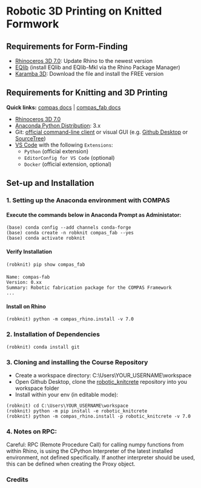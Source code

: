 # Robotic 3D Printing on Knitted Formwork

## Requirements for Form-Finding

* [Rhinoceros 3D 7.0](https://www.rhino3d.com/): Update Rhino to the newest version
* [EQlib](rhino7://package/search?name=eqlib) (install EQlib and EQlib-Mkl via the Rhino Package Manager)
* [Karamba 3D](https://www.karamba3d.com/download/): Download the file and install the FREE version 


## Requirements for Knitting and 3D Printing

**Quick links:** [compas docs](https://compas-dev.github.io/main/) | [compas_fab docs](https://gramaziokohler.github.io/compas_fab/latest/)

* [Rhinoceros 3D 7.0](https://www.rhino3d.com/)
* [Anaconda Python Distribution](https://www.anaconda.com/download/): 3.x
* Git: [official command-line client](https://git-scm.com/) or visual GUI (e.g. [Github Desktop](https://desktop.github.com/) or [SourceTree](https://www.sourcetreeapp.com/))
* [VS Code](https://code.visualstudio.com/) with the following `Extensions`:
  * `Python` (official extension)
  * `EditorConfig for VS Code` (optional)
  * `Docker` (official extension, optional)

## Set-up and Installation

### 1. Setting up the Anaconda environment with COMPAS

#### Execute the commands below in Anaconda Prompt as Administator:
	
    (base) conda config --add channels conda-forge
    (base) conda create -n robknit compas_fab --yes
    (base) conda activate robknit
    
#### Verify Installation
    (robknit) pip show compas_fab

####
    Name: compas-fab
    Version: 0.xx
    Summary: Robotic fabrication package for the COMPAS Framework
    ...

#### Install on Rhino

    (robknit) python -m compas_rhino.install -v 7.0


### 2. Installation of Dependencies

    (robknit) conda install git

### 3. Cloning and installing the Course Repository

* Create a workspace directory: C:\Users\YOUR_USERNAME\workspace
* Open Github Desktop, clone the [robotic_knitcrete](https://github.com/augmentedfabricationlab/robotic_knitcrete) repository into you workspace folder 
* Install within your env (in editable mode):

```
(robknit) cd C:\Users\YOUR_USERNAME\workspace
(robknit) python -m pip install -e robotic_knitcrete
(robknit) python -m compas_rhino.install -p robotic_knitcrete -v 7.0
```

### 4. Notes on RPC:

Careful: RPC (Remote Procedure Call) for calling numpy functions from within Rhino, is using the CPython Interpreter of the latest installed environment, not defined specifically. If another interpreter should be used, this can be defined when creating the Proxy object.

### Credits


